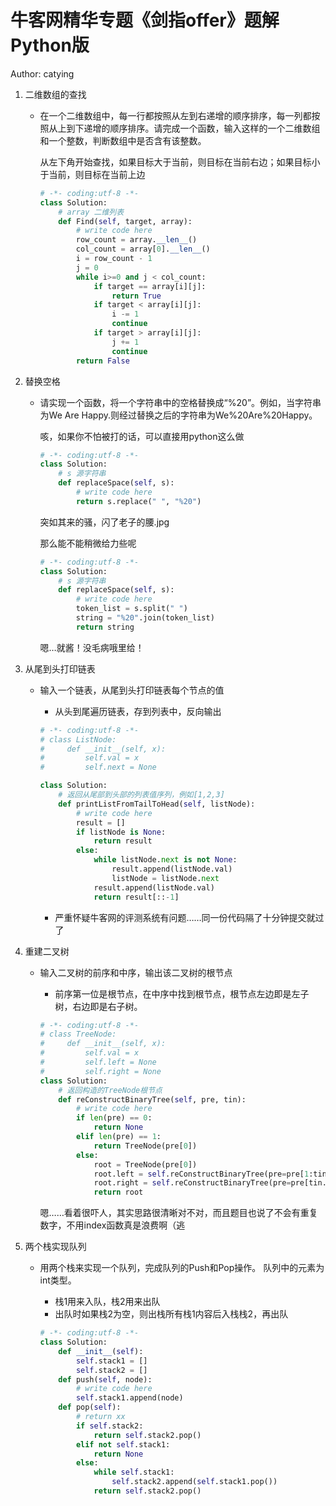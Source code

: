 # 牛客网精华专题《剑指offer》题解Python版
Author: catying

1. 二维数组的查找

	* 在一个二维数组中，每一行都按照从左到右递增的顺序排序，每一列都按照从上到下递增的顺序排序。请完成一个函数，输入这样的一个二维数组和一个整数，判断数组中是否含有该整数。
	
		从左下角开始查找，如果目标大于当前，则目标在当前右边；如果目标小于当前，则目标在当前上边

		```python
		# -*- coding:utf-8 -*-
		class Solution:
		    # array 二维列表
		    def Find(self, target, array):
		        # write code here
		        row_count = array.__len__()
		        col_count = array[0].__len__()
		        i = row_count - 1
		        j = 0
		        while i>=0 and j < col_count:
		            if target == array[i][j]:
		                return True
		            if target < array[i][j]:
		                i -= 1
		                continue
		            if target > array[i][j]:
		                j += 1
		                continue
		        return False
		
		```
2. 替换空格

	* 请实现一个函数，将一个字符串中的空格替换成“%20”。例如，当字符串为We Are Happy.则经过替换之后的字符串为We%20Are%20Happy。
	
		咳，如果你不怕被打的话，可以直接用python这么做
		
		```python
		# -*- coding:utf-8 -*-
		class Solution:
		    # s 源字符串
		    def replaceSpace(self, s):
		        # write code here
		        return s.replace(" ", "%20")
		```
		突如其来的骚，闪了老子的腰.jpg
	
		那么能不能稍微给力些呢
	
		```python
		# -*- coding:utf-8 -*-
		class Solution:
		    # s 源字符串
		    def replaceSpace(self, s):
		        # write code here
		        token_list = s.split(" ")
		        string = "%20".join(token_list)
		        return string
		
		```
		
		嗯…就酱！没毛病哦里给！

3. 从尾到头打印链表

	* 输入一个链表，从尾到头打印链表每个节点的值
		* 从头到尾遍历链表，存到列表中，反向输出
		
		```python
		# -*- coding:utf-8 -*-
		# class ListNode:
		#     def __init__(self, x):
		#         self.val = x
		#         self.next = None

		class Solution:
		    # 返回从尾部到头部的列表值序列，例如[1,2,3]
		    def printListFromTailToHead(self, listNode):
		        # write code here
		        result = []
		        if listNode is None:
		            return result
		        else:
		            while listNode.next is not None:
		                result.append(listNode.val)
		                listNode = listNode.next
		            result.append(listNode.val)
		            return result[::-1]
		```
		* 严重怀疑牛客网的评测系统有问题……同一份代码隔了十分钟提交就过了

4. 重建二叉树

	* 输入二叉树的前序和中序，输出该二叉树的根节点

		* 前序第一位是根节点，在中序中找到根节点，根节点左边即是左子树，右边即是右子树。
	
		```python
		# -*- coding:utf-8 -*-
		# class TreeNode:
		#     def __init__(self, x):
		#         self.val = x
		#         self.left = None
		#         self.right = None
		class Solution:
		    # 返回构造的TreeNode根节点
		    def reConstructBinaryTree(self, pre, tin):
		        # write code here
		        if len(pre) == 0:
		            return None
		        elif len(pre) == 1:
		            return TreeNode(pre[0])
		        else:
		            root = TreeNode(pre[0])
		            root.left = self.reConstructBinaryTree(pre=pre[1:tin.index(pre[0])+1], tin=tin[:tin.index(pre[0])])
		            root.right = self.reConstructBinaryTree(pre=pre[tin.index(pre[0])+1:], tin=tin[tin.index(pre[0])+1:])
		            return root
		```
		嗯……看着很吓人，其实思路很清晰对不对，而且题目也说了不会有重复数字，不用index函数真是浪费啊（逃

5. 两个栈实现队列
	* 用两个栈来实现一个队列，完成队列的Push和Pop操作。 队列中的元素为int类型。
		* 栈1用来入队，栈2用来出队
		* 出队时如果栈2为空，则出栈所有栈1内容后入栈栈2，再出队
		
		```python
		# -*- coding:utf-8 -*-
		class Solution:
		    def __init__(self):
		        self.stack1 = []
		        self.stack2 = []
		    def push(self, node):
		        # write code here
		        self.stack1.append(node)
		    def pop(self):
		        # return xx
		        if self.stack2:
		            return self.stack2.pop()
		        elif not self.stack1:
		            return None
		        else:
		            while self.stack1:
		                self.stack2.append(self.stack1.pop())
		            return self.stack2.pop()
		```


